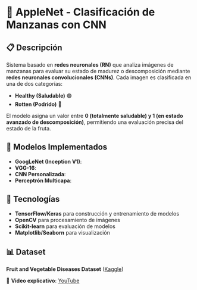 # 🍎 AppleNet - Clasificación de Manzanas con CNN  

## 📋 Descripción  
Sistema basado en **redes neuronales (RN)** que analiza imágenes de manzanas para evaluar su estado de madurez o descomposición mediante **redes neuronales convolucionales (CNNs)**. Cada imagen es clasificada en una de dos categorías:  

- **Healthy (Saludable)** 🟢  
- **Rotten (Podrido)** 🔴  

El modelo asigna un valor entre **0 (totalmente saludable) y 1 (en estado avanzado de descomposición)**, permitiendo una evaluación precisa del estado de la fruta.  

## 🧠 Modelos Implementados  
- **GoogLeNet (Inception V1)**:   
- **VGG-16**:   
- **CNN Personalizada**: 
- **Perceptrón Multicapa**:

## 🔧 Tecnologías  
- **TensorFlow/Keras** para construcción y entrenamiento de modelos  
- **OpenCV** para procesamiento de imágenes  
- **Scikit-learn** para evaluación de modelos  
- **Matplotlib/Seaborn** para visualización  

## 📊 Dataset  
**Fruit and Vegetable Diseases Dataset** ([Kaggle](https://www.kaggle.com/datasets/muhammad0subhan/fruit-and-vegetable-disease-healthy-vs-rotten))  

📌 **Video explicativo**: [YouTube](https://youtu.be/-aQCMALYi3k)  
